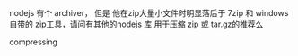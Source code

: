 nodejs 有个 archiver， 但是 他在zip大量小文件时明显落后于 7zip 和 windows 自带的 zip工具，请问有其他的nodejs 库 用于压缩 zip 或 tar.gz的推荐么



compressing
